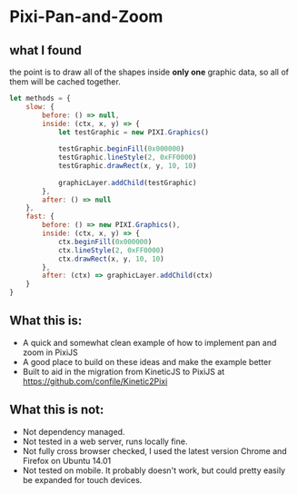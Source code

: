 # Pixi-Pan-and-Zoom

## what I found
the point is to draw all of the shapes inside **only one** graphic data, so all of them will be cached together.

```js
let methods = {
    slow: {
        before: () => null,
        inside: (ctx, x, y) => {
            let testGraphic = new PIXI.Graphics()
        
            testGraphic.beginFill(0x000000)
            testGraphic.lineStyle(2, 0xFF0000)
            testGraphic.drawRect(x, y, 10, 10)
        
            graphicLayer.addChild(testGraphic)
        },
        after: () => null
    },
    fast: {
        before: () => new PIXI.Graphics(),
        inside: (ctx, x, y) => {
            ctx.beginFill(0x000000)
            ctx.lineStyle(2, 0xFF0000)
            ctx.drawRect(x, y, 10, 10)
        },
        after: (ctx) => graphicLayer.addChild(ctx)
    }
}
```

## What this is:
- A quick and somewhat clean example of how to implement pan and zoom in PixiJS
- A good place to build on these ideas and make the example better
- Built to aid in the migration from KineticJS to PixiJS at https://github.com/confile/Kinetic2Pixi

## What this is not:
- Not dependency managed.
- Not tested in a web server, runs locally fine.
- Not fully cross browser checked, I used the latest version Chrome and Firefox on Ubuntu 14.01
- Not tested on mobile. It probably doesn't work, but could pretty easily be expanded for touch devices.

